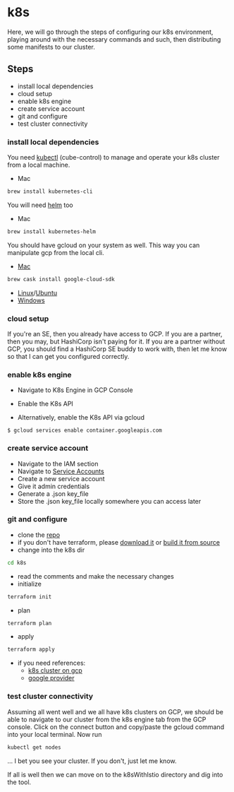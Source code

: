 # k8s
Here, we will go through the steps of configuring our k8s environment, playing around with the necessary commands and such, then distributing some manifests to our cluster.

## Steps
- install local dependencies
- cloud setup
- enable k8s engine
- create service account
- git and configure
- test cluster connectivity

### install local dependencies
You need [kubectl](https://kubernetes.io/docs/tasks/tools/install-kubectl/) (cube-control) to manage and operate your k8s cluster from a local machine.
- Mac
```bash
brew install kubernetes-cli
```

You will need [helm](https://github.com/helm/helm) too
- Mac
```bash
brew install kubernetes-helm
```

You should have gcloud on your system as well. This way you can manipulate gcp from the local cli.
- [Mac](https://cloud.google.com/sdk/docs/quickstart-macos)
```bash
brew cask install google-cloud-sdk
```
- [Linux](https://cloud.google.com/sdk/docs/quickstart-linux)/[Ubuntu](https://cloud.google.com/sdk/docs/quickstart-debian-ubuntu)
- [Windows](https://cloud.google.com/sdk/docs/quickstart-windows)

### cloud setup
If you're an SE, then you already have access to GCP. If you are a partner, then you may, but HashiCorp isn't paying for it. If you are a partner without GCP, you should find a HashiCorp SE buddy to work with, then let me know so that I can get you configured correctly.

### enable k8s engine
- Navigate to K8s Engine in GCP Console
- Enable the K8s API

- Alternatively, enable the K8s API via gcloud
```$ gcloud config set project <your project name>
$ gcloud services enable container.googleapis.com
```

### create service account
- Navigate to the IAM section
- Navigate to [Service Accounts](https://console.cloud.google.com/projectselector/iam-admin/serviceaccounts?supportedpurview=project&project=&folder=&organizationId=)
- Create a new service account
- Give it admin credentials
- Generate a .json key_file
- Store the .json key_file locally somewhere you can access later

### git and configure
- clone the [repo](https://github.com/joshuaNjordan85/k8sIstioEnvoyConsulLab)
- if you don't have terraform, please [download it](https://www.terraform.io/downloads.html) or [build it from source](https://github.com/hashicorp/terraform)
- change into the k8s dir
```bash
cd k8s
```
- read the comments and make the necessary changes
- initialize
```bash
terraform init
```
- plan
```bash
terraform plan
```
- apply
```bash
terraform apply
```
- if you need references:
  - [k8s cluster on gcp](https://www.terraform.io/docs/providers/google/r/container_cluster.html)
  - [google provider](https://www.terraform.io/docs/providers/google/index.html)

### test cluster connectivity
Assuming all went well and we all have k8s clusters on GCP, we should be able to navigate to our cluster from the k8s engine tab from the GCP console. Click on the connect button and copy/paste the gcloud command into your local terminal. Now run
```bash
kubectl get nodes
```
... I bet you see your cluster. If you don't, just let me know.

If all is well then we can move on to the k8sWithIstio directory and dig into the tool.
